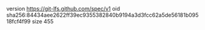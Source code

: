 version https://git-lfs.github.com/spec/v1
oid sha256:84434aee2622ff39ec9355382840b9194a3d3fcc62a5de56181b09518fcf4f99
size 455
